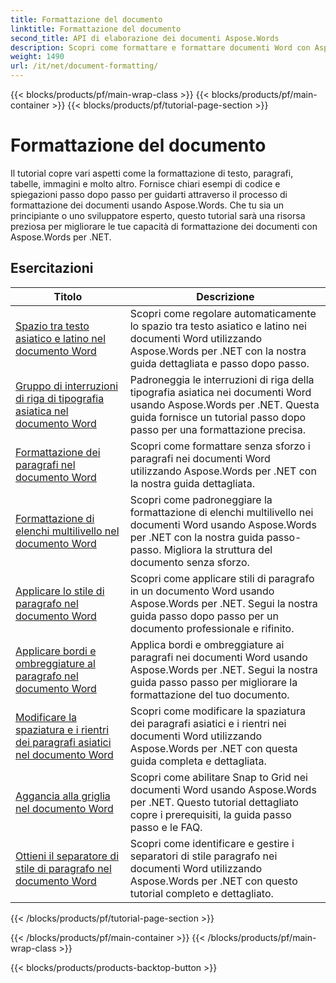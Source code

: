 ```yaml
---
title: Formattazione del documento
linktitle: Formattazione del documento
second_title: API di elaborazione dei documenti Aspose.Words
description: Scopri come formattare e formattare documenti Word con Aspose.Words per .NET. I tutorial ti guideranno attraverso le varie tecniche di layout, stile, numerazione, suddivisione in paragrafi, font e altro ancora.
weight: 1490
url: /it/net/document-formatting/
---
```


{{< blocks/products/pf/main-wrap-class >}}
{{< blocks/products/pf/main-container >}}
{{< blocks/products/pf/tutorial-page-section >}}

# Formattazione del documento


Il tutorial copre vari aspetti come la formattazione di testo, paragrafi, tabelle, immagini e molto altro. Fornisce chiari esempi di codice e spiegazioni passo dopo passo per guidarti attraverso il processo di formattazione dei documenti usando Aspose.Words. Che tu sia un principiante o uno sviluppatore esperto, questo tutorial sarà una risorsa preziosa per migliorare le tue capacità di formattazione dei documenti con Aspose.Words per .NET.

 ## Esercitazioni
| Titolo | Descrizione |
| --- | --- |
| [Spazio tra testo asiatico e latino nel documento Word](./space-between-asian-and-latin-text/) | Scopri come regolare automaticamente lo spazio tra testo asiatico e latino nei documenti Word utilizzando Aspose.Words per .NET con la nostra guida dettagliata e passo dopo passo. |
| [Gruppo di interruzioni di riga di tipografia asiatica nel documento Word](./asian-typography-line-break-group/) | Padroneggia le interruzioni di riga della tipografia asiatica nei documenti Word usando Aspose.Words per .NET. Questa guida fornisce un tutorial passo dopo passo per una formattazione precisa. |
| [Formattazione dei paragrafi nel documento Word](./paragraph-formatting/) | Scopri come formattare senza sforzo i paragrafi nei documenti Word utilizzando Aspose.Words per .NET con la nostra guida dettagliata. |
| [Formattazione di elenchi multilivello nel documento Word](./multilevel-list-formatting/) | Scopri come padroneggiare la formattazione di elenchi multilivello nei documenti Word usando Aspose.Words per .NET con la nostra guida passo-passo. Migliora la struttura del documento senza sforzo. |
| [Applicare lo stile di paragrafo nel documento Word](./apply-paragraph-style/) | Scopri come applicare stili di paragrafo in un documento Word usando Aspose.Words per .NET. Segui la nostra guida passo dopo passo per un documento professionale e rifinito. |
| [Applicare bordi e ombreggiature al paragrafo nel documento Word](./apply-borders-and-shading-to-paragraph/) | Applica bordi e ombreggiature ai paragrafi nei documenti Word usando Aspose.Words per .NET. Segui la nostra guida passo passo per migliorare la formattazione del tuo documento. |
| [Modificare la spaziatura e i rientri dei paragrafi asiatici nel documento Word](./change-asian-paragraph-spacing-and-indents/) | Scopri come modificare la spaziatura dei paragrafi asiatici e i rientri nei documenti Word utilizzando Aspose.Words per .NET con questa guida completa e dettagliata. |
| [Aggancia alla griglia nel documento Word](./snap-to-grid/) | Scopri come abilitare Snap to Grid nei documenti Word usando Aspose.Words per .NET. Questo tutorial dettagliato copre i prerequisiti, la guida passo passo e le FAQ. |
| [Ottieni il separatore di stile di paragrafo nel documento Word](./get-paragraph-style-separator/) | Scopri come identificare e gestire i separatori di stile paragrafo nei documenti Word utilizzando Aspose.Words per .NET con questo tutorial completo e dettagliato. |
{{< /blocks/products/pf/tutorial-page-section >}}

{{< /blocks/products/pf/main-container >}}
{{< /blocks/products/pf/main-wrap-class >}}

{{< blocks/products/products-backtop-button >}}
